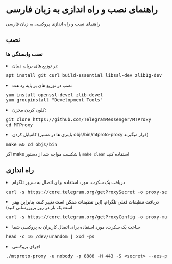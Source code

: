 <div dir="rlt">
<h1>راهنمای نصب و راه اندازی به زبان فارسی</h1>
راهنمای نصب و راه اندازی پروکسی به زبان فارسی 

<h2>نصب</h2>
<h3>نصب وابستگی ها</h3>
<li>در توزیع های برپایه دبیان:</li>
<div dir="ltr" class="highlight highlight-source-shell"><pre>apt install git curl build-essential libssl-dev zlib1g-dev</pre></div>
<li>نصب در توزیع های بر پایه رد هت</li>
<div dir="ltr" class="highlight highlight-source-shell"><pre>yum install openssl-devel zlib-devel
yum groupinstall <span class="pl-s"><span class="pl-pds">"</span>Development Tools<span class="pl-pds">"</span></span></pre></div>
<li>کلون کردن مخزن:</li>
<div dir="ltr" class="highlight highlight-source-shell"><pre>git clone https://github.com/TelegramMessenger/MTProxy
<span class="pl-c1">cd</span> MTProxy</pre></div>
<li>کامپایل کردن (باینری ها در مسیر objs/bin/mtproto-proxy قرار میگیرند)</li>
<div dir="ltr" class="highlight highlight-source-shell"><pre>make <span class="pl-k">&amp;&amp;</span> <span class="pl-c1">cd</span> objs/bin</pre></div>
اگر make با شکست مواجه شد از دستور <code>make clean</code> استفاده کنید

<h2>راه اندازی</h2>
<li>دریافت یک سکرت، مورد استفاده برای اتصال به سرور تلگرام</li>
<div class="highlight highlight-source-shell"><pre>curl -s https://core.telegram.org/getProxySecret -o proxy-secret</pre></div>
<li>دریافت تنظیمات فعلی تلگرام. (این تنظیمات ممکن است تغییر کنند، بنابراین بهتر است یک بار در روز بروزرسانی کنید)</li>
<div class="highlight highlight-source-shell"><pre>curl -s https://core.telegram.org/getProxyConfig -o proxy-multi.conf</pre></div>
<li>ساخت یک سکرت، مورد استفاده برای اتصال کاربران به پروکسی شما</li>
<div class="highlight highlight-source-shell"><pre>head -c 16 /dev/urandom <span class="pl-k">|</span> xxd -ps</pre></div>
<li>اجرای پروکسی</li>
<div class="highlight highlight-source-shell"><pre>./mtproto-proxy -u nobody -p 8888 -H 443 -S <span class="pl-k">&lt;</span>secret<span class="pl-k">&gt;</span> --aes-pwd proxy-secret proxy-multi.conf -M 1</pre></div>
